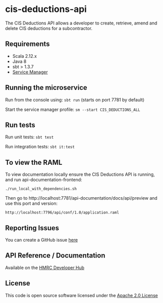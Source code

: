 cis-deductions-api
========================

The CIS Deductions API allows a developer to create, retrieve, amend and delete CIS deductions for a subcontractor.

## Requirements
- Scala 2.12.x
- Java 8
- sbt > 1.3.7
- [Service Manager](https://github.com/hmrc/service-manager)

## Running the microservice
Run from the console using: `sbt run` (starts on port 7781 by default)

Start the service manager profile: `sm --start CIS_DEDUCTIONS_ALL`

## Run tests
Run unit tests: `sbt test`

Run integration tests: `sbt it:test`

## To view the RAML
To view documentation locally ensure the CIS Deductions API is running, and run api-documentation-frontend:

```
./run_local_with_dependencies.sh
```

Then go to http://localhost:7781/api-documentation/docs/api/preview and use this port and version:

```
http://localhost:7796/api/conf/1.0/application.raml
```

## Reporting Issues

You can create a GitHub issue [here](https://github.com/hmrc/cis-deductions-api/issues)

## API Reference / Documentation 

Available on the [HMRC Developer Hub](https://developer.service.hmrc.gov.uk/api-documentation/docs/api/service/cis-deductions-api/1.0)

## License

This code is open source software licensed under the [Apache 2.0 License]("http://www.apache.org/licenses/LICENSE-2.0.html")
